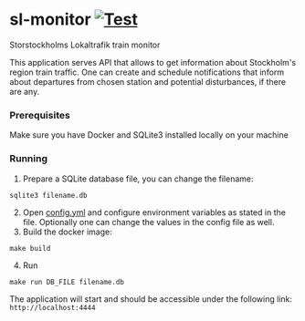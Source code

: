 # sl-monitor [![Test](https://github.com/adikm/sl-monitor/actions/workflows/test.yml/badge.svg)](https://github.com/adikm/sl-monitor/actions/workflows/test.yml)


Storstockholms Lokaltrafik train monitor

This application serves API that allows to get information about Stockholm's region train traffic.
One can create and schedule notifications that inform about departures from chosen station and potential disturbances, if there are any.

### Prerequisites
Make sure you have Docker and SQLite3 installed locally on your machine


### Running
1. Prepare a SQLite database file, you can change the filename:
```shell
sqlite3 filename.db
```
2. Open [config.yml](config.yml) and configure environment variables as stated in the file.
   Optionally one can change the values in the config file as well.
3. Build the docker image:
```shell
make build
```

4. Run 
```shell 
make run DB_FILE filename.db
```

The application will start and should be accessible under the following link: ```http://localhost:4444```